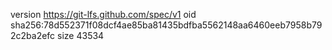 version https://git-lfs.github.com/spec/v1
oid sha256:78d552371f08dcf4ae85ba81435bdfba5562148aa6460eeb7958b792c2ba2efc
size 43534
